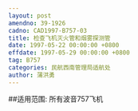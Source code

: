 ```yaml
---
layout: post
amendno: 39-1926
cadno: CAD1997-B757-03
title: 检查飞机灭火管和烟雾探测管
date: 1997-05-22 00:00:00 +0800
effdate: 1997-05-29 00:00:00 +0800
tag: B757
categories: 民航西南管理局适航处
author: 蒲洪勇
---
```


##适用范围:
所有波音757飞机

